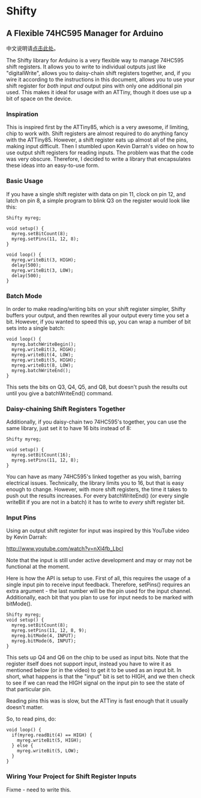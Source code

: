 Shifty
======
A Flexible 74HC595 Manager for Arduino
--------------------------------------

中文说明请[点击此处](./README_zh-CN.md)。

The Shifty library for Arduino is a very flexible way to manage 74HC595 shift registers.  It allows you to write to individual outputs just like "digitalWrite", allows you to daisy-chain shift registers together, and, if you wire it according to the instructions in this document, allows you to use your shift register for *both* input *and* output pins with only one additional pin used.  This makes it ideal for usage with an ATTiny, though it does use up a bit of space on the device.

### Inspiration

This is inspired first by the ATTiny85, which is a very awesome, if limiting, chip to work with.  Shift registers are almost required to do anything fancy with the ATTiny85.  However, a shift register eats up almost all of the pins, making input difficult.  Then I stumbled upon Kevin Darrah's video on how to use output shift registers for reading inputs.  The problem was that the code was very obscure.  Therefore, I decided to write a library that encapsulates these ideas into an easy-to-use form.


### Basic Usage

If you have a single shift register with data on pin 11, clock on pin 12, and latch on pin 8, a simple program to blink Q3 on the register would look like this:

    Shifty myreg;

    void setup() {
      myreg.setBitCount(8);
      myreg.setPins(11, 12, 8);
    }

    void loop() {
      myreg.writeBit(3, HIGH);
      delay(500);
      myreg.writeBit(3, LOW);
      delay(500);
    }

### Batch Mode

In order to make reading/writing bits on your shift register simpler, Shifty buffers your output, and then rewrites all your output every time you set a bit.  However, if you wanted to speed this up, you can wrap a number of bit sets into a single batch:

    void loop() {
      myreg.batchWriteBegin();
      myreg.writeBit(3, HIGH);
      myreg.writeBit(4, LOW);
      myreg.writeBit(5, HIGH);
      myreg.writeBit(8, LOW);
      myreg.batchWriteEnd();
    }

This sets the bits on Q3, Q4, Q5, and Q8, but doesn't push the results out until you give a batchWriteEnd() command.

### Daisy-chaining Shift Registers Together

Additionally, if you daisy-chain two 74HC595's together, you can use the same library, just set it to have 16 bits instead of 8:

    Shifty myreg;

    void setup() {
      myreg.setBitCount(16);
      myreg.setPins(11, 12, 8);
    }

You can have as many 74HC595's linked together as you wish, barring electrical issues.  Technically, the library limits you to 16, but that is easy enough to change.  However, with more shift registers, the time it takes to push out the results increases.  For every batchWriteEnd() (or every single writeBit if you are not in a batch) it has to write to *every* shift register bit.

### Input Pins

Using an output shift register for input was inspired by this YouTube video by Kevin Darrah:

http://www.youtube.com/watch?v=nXl4fb_LbcI

Note that the input is still under active development and may or may not be functional at the moment.

Here is how the API is setup to use.  First of all, this requires the usage of a single input pin to receive input feedback.  Therefore, setPins() requires an extra argument - the last number will be the pin used for the input channel.  Additionally, each bit that you plan to use for input needs to be marked with bitMode().

    Shifty myreg;
    void setup() {
      myreg.setBitCount(8);
      myreg.setPins(11, 12, 8, 9);
      myreg.bitMode(4, INPUT);
      myreg.bitMode(6, INPUT);
    }

This sets up Q4 and Q6 on the chip to be used as input bits.  Note that the register itself does not support input, instead you have to wire it as mentioned below (or in the video) to get it to be used as an input bit.  In short, what happens is that the "input" bit is set to HIGH, and we then check to see if we can read the HIGH signal on the input pin to see the state of that particular pin.

Reading pins this was is slow, but the ATTiny is fast enough that it usually doesn't matter.

So, to read pins, do:

    void loop() {
      if(myreg.readBit(4) == HIGH) {
        myreg.writeBit(5, HIGH);
      } else { 
        myreg.writeBit(5, LOW);
      }
    }

### Wiring Your Project for Shift Register Inputs

Fixme - need to write this.

